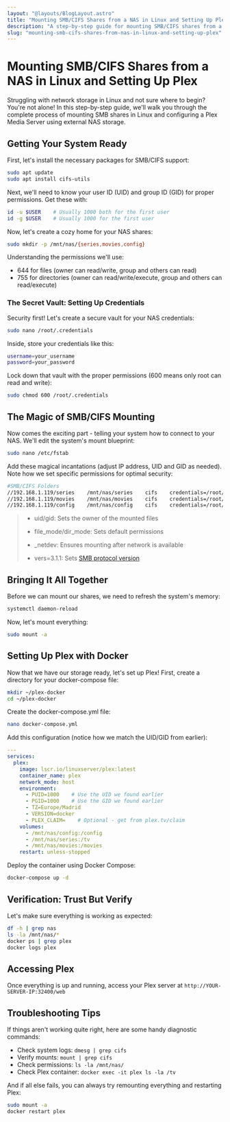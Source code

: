 ```yaml
---
layout: "@layouts/BlogLayout.astro"
title: "Mounting SMB/CIFS Shares from a NAS in Linux and Setting Up Plex"
description: "A step-by-step guide for mounting SMB/CIFS shares from a NAS in Linux and setting up Plex Media Server with Docker - Learn how to securely connect your network storage and stream your media library."
slug: "mounting-smb-cifs-shares-from-nas-in-linux-and-setting-up-plex"
---
```


# Mounting SMB/CIFS Shares from a NAS in Linux and Setting Up Plex

Struggling with network storage in Linux and not sure where to begin? You're not alone! In this step-by-step guide, we'll walk you through the complete process of mounting SMB shares in Linux and configuring a Plex Media Server using external NAS storage. 

## Getting Your System Ready

First, let's install the necessary packages for SMB/CIFS support:

```bash
sudo apt update
sudo apt install cifs-utils
```

Next, we'll need to know your user ID (UID) and group ID (GID) for proper permissions. Get these with:

```bash
id -u $USER    # Usually 1000 both for the first user
id -g $USER    # Usually 1000 for the first user
```

Now, let's create a cozy home for your NAS shares:

```bash
sudo mkdir -p /mnt/nas/{series,movies,config}
```

Understanding the permissions we'll use:

- 644 for files (owner can read/write, group and others can read)
- 755 for directories (owner can read/write/execute, group and others can read/execute)

### The Secret Vault: Setting Up Credentials

Security first! Let's create a secure vault for your NAS credentials:

```bash
sudo nano /root/.credentials
```

Inside, store your credentials like this:

```bash
username=your_username
password=your_password
```

Lock down that vault with the proper permissions (600 means only root can read and write):

```bash
sudo chmod 600 /root/.credentials
```

## The Magic of SMB/CIFS Mounting

Now comes the exciting part - telling your system how to connect to your NAS. We'll edit the system's mount blueprint:

```bash
sudo nano /etc/fstab
```

Add these magical incantations (adjust IP address, UID and GID as needed). Note how we set specific permissions for optimal security:

```bash
#SMB/CIFS Folders
//192.168.1.119/series    /mnt/nas/series    cifs    credentials=/root/.credentials,iocharset=utf8,vers=3.1.1,_netdev,uid=1000,gid=1000,file_mode=0644,dir_mode=0755    0    0
//192.168.1.119/movies    /mnt/nas/movies    cifs    credentials=/root/.credentials,iocharset=utf8,vers=3.1.1,_netdev,uid=1000,gid=1000,file_mode=0644,dir_mode=0755    0    0
//192.168.1.119/config    /mnt/nas/config    cifs    credentials=/root/.credentials,iocharset=utf8,vers=3.1.1,_netdev,uid=1000,gid=1000,file_mode=0644,dir_mode=0755    0    0
```

> - uid/gid: Sets the owner of the mounted files
> 
> - file_mode/dir_mode: Sets default permissions
> 
> - _netdev: Ensures mounting after network is available
> 
> - vers=3.1.1: Sets [SMB protocol version](https://cifs.com/)

## Bringing It All Together

Before we can mount our shares, we need to refresh the system's memory:

```bash
systemctl daemon-reload
```

Now, let's mount everything:

```bash
sudo mount -a
```

## Setting Up Plex with Docker

Now that we have our storage ready, let's set up Plex! First, create a directory for your docker-compose file:

```bash
mkdir ~/plex-docker
cd ~/plex-docker
```

Create the docker-compose.yml file:

```bash
nano docker-compose.yml
```

Add this configuration (notice how we match the UID/GID from earlier):

```yaml
---
services:
  plex:
    image: lscr.io/linuxserver/plex:latest
    container_name: plex
    network_mode: host
    environment:
      - PUID=1000    # Use the UID we found earlier
      - PGID=1000    # Use the GID we found earlier
      - TZ=Europe/Madrid
      - VERSION=docker
      - PLEX_CLAIM=    # Optional - get from plex.tv/claim
    volumes:
      - /mnt/nas/config:/config
      - /mnt/nas/series:/tv
      - /mnt/nas/movies:/movies
    restart: unless-stopped
```

Deploy the container using Docker Compose:

```bash
docker-compose up -d
```

## Verification: Trust But Verify

Let's make sure everything is working as expected:

```bash
df -h | grep nas
ls -la /mnt/nas/*
docker ps | grep plex
docker logs plex
```

## Accessing Plex

Once everything is up and running, access your Plex server at `http://YOUR-SERVER-IP:32400/web`

## Troubleshooting Tips

If things aren't working quite right, here are some handy diagnostic commands:

- Check system logs: `dmesg | grep cifs`
- Verify mounts: `mount | grep cifs`
- Check permissions: `ls -la /mnt/nas/`
- Check Plex container: `docker exec -it plex ls -la /tv`

And if all else fails, you can always try remounting everything and restarting Plex:

```bash
sudo mount -a
docker restart plex
```
